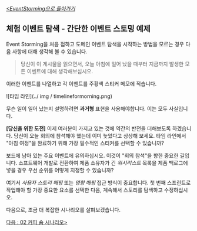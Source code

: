 _[<EventStorming으로 돌아가기](../../README.md)_

## 체험 이벤트 탐색 - 간단한 이벤트 스토밍 예제

Event Storming을 처음 접하고 도메인 이벤트 탐색을 시작하는 방법을 모르는 경우 다음 사항에 대해 생각해 볼 수 있습니다.

> 당신이 이 게시물을 읽으면서, 오늘 아침에 일어 났을 때부터 지금까지 발생한 모든 이벤트에 대해 생각해보십시오.

이러한 이벤트를 나열하고 각 이벤트를 주황색 스티커 메모에 적습니다.

![타임 라인](../ img / timelineformorning.png)

무슨 일이 일어 났는지 설명하려면 **과거형** 표현을 사용해야합니다. 이는 모두 사실입니다.

**[당신을 위한 도전]** 이제 여러분이 가지고 있는 것에 약간의 반전을 더해보도록 하겠습니다. 당신이 오늘 회의에 참석해야 했는데 이미 늦었다고 상상해 보세요. 타임 라인에서 "아침 여정"을 완료하기 위해 가장 필수적인 스티커를 선택할 수 있습니까?

보드에 남아 있는 주요 이벤트에 유의하십시오. 이것이 "회의 참석"을 향한 중요한 길입니다. 소프트웨어 개발로 전환하여 제품 소유자가 긴 *위시리스트* 목록을 제품 백로그에 넣을 경우 우선 순위를 어떻게 지정할 수 있습니까?

여기서 *사용자 스토리 매핑* 또는 *영향 매핑* 접근 방식이 중요합니다. 첫 번째 스프린트로 작업해야 할 가장 중요한 요소를 선택한 다음, 계속해서 스토리를 탐색하고 수정하십시오.

다음으로, 조금 더 복잡한 시나리오를 살펴보겠습니다.

[다음 : 02 커피 숍 시나리오>](../02-coffee-shop-scenario/README.md)